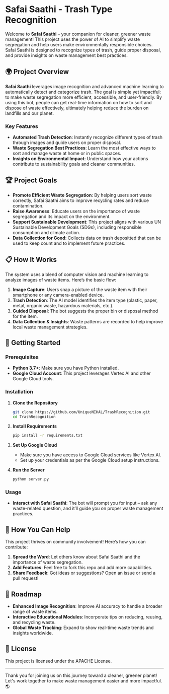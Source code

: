 
# Safai Saathi - Trash Type Recognition

Welcome to **Safai Saathi** – your companion for cleaner, greener waste management! This project uses the power of AI to simplify waste segregation and help users make environmentally responsible choices. Safai Saathi is designed to recognize types of trash, guide proper disposal, and provide insights on waste management best practices. 

## 🌍 Project Overview

**Safai Saathi** leverages image recognition and advanced machine learning to automatically detect and categorize trash. The goal is simple yet impactful: to make waste segregation more efficient, accessible, and user-friendly. By using this bot, people can get real-time information on how to sort and dispose of waste effectively, ultimately helping reduce the burden on landfills and our planet.

### Key Features

- **Automated Trash Detection**: Instantly recognize different types of trash through images and guide users on proper disposal.
- **Waste Segregation Best Practices**: Learn the most effective ways to sort and manage waste at home or in public spaces.
- **Insights on Environmental Impact**: Understand how your actions contribute to sustainability goals and cleaner communities.

## 🏆 Project Goals

- **Promote Efficient Waste Segregation**: By helping users sort waste correctly, Safai Saathi aims to improve recycling rates and reduce contamination.
- **Raise Awareness**: Educate users on the importance of waste segregation and its impact on the environment.
- **Support Sustainable Development**: This project aligns with various UN Sustainable Development Goals (SDGs), including responsible consumption and climate action.
- **Data Collection for Good**: Collects data on trash depositted that can be used to keep count and to implement future practices.

## 📋 How It Works

The system uses a blend of computer vision and machine learning to analyze images of waste items. Here’s the basic flow:

1. **Image Capture**: Users snap a picture of the waste item with their smartphone or any camera-enabled device.
2. **Trash Detection**: The AI model identifies the item type (plastic, paper, metal, organic waste, hazardous materials, etc.).
3. **Guided Disposal**: The bot suggests the proper bin or disposal method for the item.
4. **Data Collection & Insights**: Waste patterns are recorded to help improve local waste management strategies.

## 🤖 Getting Started

### Prerequisites

- **Python 3.7+**: Make sure you have Python installed.
- **Google Cloud Account**: This project leverages Vertex AI and other Google Cloud tools.

### Installation

1. **Clone the Repository**

   ```bash
   git clone https://github.com/UniqueNIHAL/TrashRecognition.git
   cd TrashRecognition
   ```

2. **Install Requirements**

   ```bash
   pip install -r requirements.txt
   ```

3. **Set Up Google Cloud**

   - Make sure you have access to Google Cloud services like Vertex AI.
   - Set up your credentials as per the Google Cloud setup instructions.

4. **Run the Server**

   ```bash
   python server.py
   ```

### Usage

- **Interact with Safai Saathi**: The bot will prompt you for input – ask any waste-related question, and it’ll guide you on proper waste management practices.

## 🌱 How You Can Help

This project thrives on community involvement! Here’s how you can contribute:

1. **Spread the Word**: Let others know about Safai Saathi and the importance of waste segregation.
2. **Add Features**: Feel free to fork this repo and add more capabilities.
3. **Share Feedback**: Got ideas or suggestions? Open an issue or send a pull request!

## 🚀 Roadmap

- **Enhanced Image Recognition**: Improve AI accuracy to handle a broader range of waste items.
- **Interactive Educational Modules**: Incorporate tips on reducing, reusing, and recycling waste.
- **Global Waste Tracking**: Expand to show real-time waste trends and insights worldwide.

## 📜 License

This project is licensed under the APACHE License.

---

Thank you for joining us on this journey toward a cleaner, greener planet! Let's work together to make waste management easier and more impactful. 🌎

